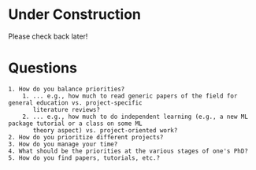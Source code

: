 # Under Construction
Please check back later!

# Questions
    1. How do you balance priorities?
        1. ... e.g., how much to read generic papers of the field for general education vs. project-specific
           literature reviews?
        2. ... e.g., how much to do independent learning (e.g., a new ML package tutorial or a class on some ML
           theory aspect) vs. project-oriented work?
    2. How do you prioritize different projects?
    3. How do you manage your time?
    4. What should be the priorities at the various stages of one's PhD?
    5. How do you find papers, tutorials, etc.?
